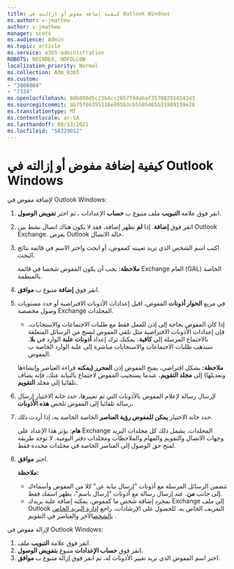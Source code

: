 ```yaml
---
title: كيفية إضافة مفوض أو إزالته في Outlook Windows
ms.author: v-jmathew
author: v-jmathew
manager: scotv
ms.audience: Admin
ms.topic: article
ms.service: o365-administration
ROBOTS: NOINDEX, NOFOLLOW
localization_priority: Normal
ms.collection: Adm_O365
ms.custom:
- "3800004"
- "7334"
ms.openlocfilehash: 8db800d5c23b4cc2057f94abaf357082914143d3
ms.sourcegitcommit: ab75f66355116e995b3cb5505465b31989339e28
ms.translationtype: MT
ms.contentlocale: ar-SA
ms.lasthandoff: 08/13/2021
ms.locfileid: "58329012"
---
```

# <a name="how-to-add-or-remove-a-delegate-in-outlook-for-windows"></a>كيفية إضافة مفوض أو إزالته في Outlook Windows

لإضافة مفوض في Outlook Windows: 

1. انقر فوق علامة **التبويب** ملف متبوع ب **حساب** الإعدادات ، ثم اختر **تفويض الوصول**.
2. انقر فوق **إضافة**. إذا **لم** تظهر إضافة، فقد لا يكون هناك اتصال نشط بين Outlook Exchange. يعرض Outlook حالة الاتصال.
3. اكتب اسم الشخص الذي تريد تعيينه كمفوض، أو ابحث واختر الاسم في قائمة نتائج البحث.

    **ملاحظة:** يجب أن يكون المفوض شخصا في قائمة Exchange العام (GAL) الخاصة بالمنظمة.
4. انقر فوق **إضافة** متبوع ب **موافق**.
5. في مربع **الحوار أذونات** المفوض، اقبل إعدادات الأذونات الافتراضية أو حدد مستويات وصول مخصصة Exchange المجلدات.

    - إذا كان المفوض بحاجة إلى إذن للعمل فقط مع طلبات الاجتماعات والاستجابات، فإن إعدادات الأذونات الافتراضية مثل تلقي المفوض لنسخ من الرسائل المتعلقة بالاجتماع المرسلة إلي **كافية.** يمكنك ترك إعداد **أذونات علبة** الوارد في **بلا**. ستذهب طلبات الاجتماعات والاستجابات مباشرة إلى علبة الوارد الخاصة ب المفوض.

    **ملاحظة:** بشكل افتراضي، يمنح المفوض إذن **المحرر (يمكنه** قراءة العناصر وإنشاءها وتعديلها) إلى **مجلد التقويم.** عندما يستجيب المفوض لاجتماع بالنيابة عنك، فإنه يضاف تلقائيا إلى مجلد **التقويم.**

5. لإرسال رسالة لإعلام المفوض بالأذونات التي تم تغييرها، حدد خانة الاختيار إرسال رسالة تلقائيا إلى المفوض تلخص **هذه الأذونات.**
6. حدد خانة الاختيار **يمكن للمفوض رؤية العناصر** الخاصة الخاصة به، إذا أردت ذلك.

    **هام**: يؤثر هذا الإعداد على Exchange المجلدات. يشمل ذلك كل مجلدات البريد وجهات الاتصال والتقويم والمهام والملاحظات ومجلدات دفتر اليومية. لا توجد طريقة لمنح حق الوصول إلى العناصر الخاصة في مجلدات محددة فقط.

7. اختر **موافق**.

    **ملاحظة:**
    - تتضمن الرسائل المرسلة مع أذونات "إرسال نيابة عن" كلا من المفوض وأسماءك إلى جانب **من**. عند إرسال رسالة مع أذونات "إرسال باسم"، يظهر اسمك فقط.
    - بمجرد إضافة شخص ما كمفوض، يمكنه إضافة علبة بريدك Exchange إلى ملف Outlook التعريف الخاص به. للحصول على الإرشادات، راجع [إدارة البريد الخاص بالشخص](https://support.microsoft.com/office/manage-another-person-s-mail-and-calendar-items-afb79d6b-2967-43b9-a944-a6b953190af5)الآخر والعناصر في التقويم .

لإزالة مفوض في Outlook Windows:

1. انقر فوق علامة **التبويب** ملف.
2. انقر فوق **حساب الإعدادات** متبوع **بتفويض الوصول.**
3. اختر اسم المفوض الذي تريد تغيير الأذونات له، ثم  انقر فوق إزالة متبوع ب **موافق**.
